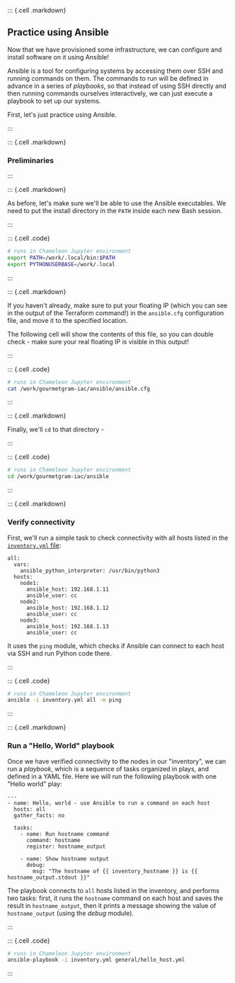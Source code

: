 
::: {.cell .markdown}

## Practice using Ansible

Now that we have provisioned some infrastructure, we can configure and install software on it using Ansible! 

Ansible is a tool for configuring systems by accessing them over SSH and running commands on them. The commands to run will be defined in advance in a series of *playbooks*, so that instead of using SSH directly and then running commands ourselves interactively, we can just execute a playbook to set up our systems.

First, let's just practice using Ansible.

:::


::: {.cell .markdown}

### Preliminaries

:::

::: {.cell .markdown}

As before, let's make sure we'll be able to use the Ansible executables. We need to put the install directory in the `PATH` inside each new Bash session.

:::


::: {.cell .code}
```bash
# runs in Chameleon Jupyter environment
export PATH=/work/.local/bin:$PATH
export PYTHONUSERBASE=/work/.local
```
:::


::: {.cell .markdown}

If you haven't already, make sure to put your floating IP (which you can see in the output of the Terraform command!) in the `ansible.cfg` configuration file, and move it to the specified location.

The following cell will show the contents of this file, so you can double check - make sure your real floating IP is visible in this output!

:::

::: {.cell .code}
```bash
# runs in Chameleon Jupyter environment
cat /work/gourmetgram-iac/ansible/ansible.cfg
```
:::


::: {.cell .markdown}

Finally, we'll `cd` to that directory - 

:::

::: {.cell .code}
```bash
# runs in Chameleon Jupyter environment
cd /work/gourmetgram-iac/ansible
```
:::



::: {.cell .markdown}

### Verify connectivity

First, we'll run a simple task to check connectivity with all hosts listed in the [`inventory.yml` file](https://github.com/teaching-on-testbeds/gourmetgram-iac/blob/main/ansible/inventory.yml):

```
all:
  vars:
    ansible_python_interpreter: /usr/bin/python3
  hosts:
    node1:
      ansible_host: 192.168.1.11
      ansible_user: cc
    node2:
      ansible_host: 192.168.1.12
      ansible_user: cc
    node3:
      ansible_host: 192.168.1.13
      ansible_user: cc
```

It uses the `ping` module, which checks if Ansible can connect to each host via SSH and run Python code there.


:::


::: {.cell .code}
```bash
# runs in Chameleon Jupyter environment
ansible -i inventory.yml all -m ping
```
:::


::: {.cell .markdown}

### Run a "Hello, World" playbook

Once we have verified connectivity to the nodes in our "inventory", we can run a *playbook*, which is a sequence of tasks organized in plays, and defined in a YAML file. Here we will run the following playbook with one "Hello world" play:

```
---
- name: Hello, world - use Ansible to run a command on each host
  hosts: all
  gather_facts: no

  tasks:
    - name: Run hostname command
      command: hostname
      register: hostname_output

    - name: Show hostname output
      debug:
        msg: "The hostname of {{ inventory_hostname }} is {{ hostname_output.stdout }}"
```

The playbook connects to `all` hosts listed in the inventory, and performs two tasks: first, it runs the `hostname` command on each host and saves the result in `hostname_output`, then it prints a message showing the value of `hostname_output` (using the *debug* module).

:::


::: {.cell .code}
```bash
# runs in Chameleon Jupyter environment
ansible-playbook -i inventory.yml general/hello_host.yml
```
:::


